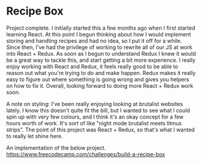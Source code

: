 # Recipe Box

Project complete. I initially started this a few months ago when I first started learning React. At this point I begun thinking about how I would implement storing and handling recipes and had no idea, so I put it off for a while. Since then, I've had the privilege of working to rewrite all of our JS at work into React + Redux. As soon as I begun to understand Redux I knew it would be a great way to tackle this, and start getting a bit more experience. I really enjoy working with React and Redux, it feels really good to be able to reason out what you're trying to do and make happen. Redux makes it really easy to figure out where something is going wrong and gives you helpers on how to fix it. Overall, looking forward to doing more React + Redux work soon.

A note on styling: I've been really enjoying looking at brutalist websites lately. I know this doesn't quite fit the bill, but I wanted to see what I could spin up with very few colours, and I think it's an okay concept for a few hours worth of work. It's sort of like "night mode brutalist meets litmus strips". The point of this project was React + Redux, so that's what I wanted to really let shine here.

An implementation of the below project.
https://www.freecodecamp.com/challenges/build-a-recipe-box



